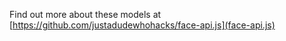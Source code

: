 Find out more about these models at [https://github.com/justadudewhohacks/face-api.js](face-api.js)
